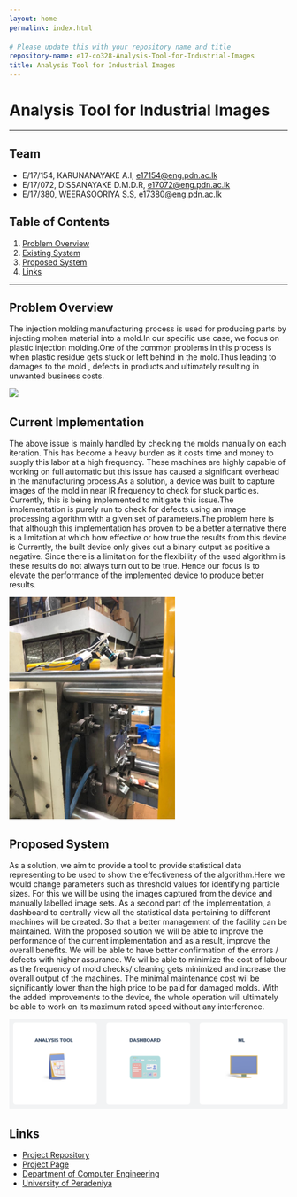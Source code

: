 ```yaml
---
layout: home
permalink: index.html

# Please update this with your repository name and title
repository-name: e17-co328-Analysis-Tool-for-Industrial-Images
title: Analysis Tool for Industrial Images
---
```


[comment]: # "This is the standard layout for the project, but you can clean this and use your own template"

# Analysis Tool for Industrial Images

---

## Team
-  E/17/154, KARUNANAYAKE A.I, [e17154@eng.pdn.ac.lk](mailto:e17154@eng.pdn.ac.lk)
-  E/17/072, DISSANAYAKE D.M.D.R, [e17072@eng.pdn.ac.lk](mailto:e17072@eng.pdn.ac.lk)
-  E/17/380, WEERASOORIYA S.S, [e17380@eng.pdn.ac.lk](mailto:e17380@eng.pdn.ac.lk)

## Table of Contents
1. [Problem Overview](#problem-overview)
2. [Existing System](#existing-system)
3. [Proposed System](#proposed-system)
4. [Links](#links)

---

## Problem Overview

 The injection molding manufacturing process is used for producing parts by injecting molten material into a mold.In our specific use case, we focus on plastic injection molding.One of the common problems in this process is when plastic residue gets stuck or left behind in the mold.Thus leading to damages to the mold , defects in products and ultimately resulting in unwanted business costs.
 
 <img src = "images/injection_moulding_process.gif">
 

## Current Implementation

The above issue is mainly handled by checking the molds manually on each iteration. This has become a heavy burden as it costs time and money to supply this labor at a high frequency. These machines are highly capable of working on full automatic but this issue has caused a significant overhead in the manufacturing process.As a solution, a device was built to capture images of the mold in near IR frequency to check for stuck particles. Currently, this is being implemented to mitigate this issue.The implementation is purely run to check for defects using an image processing algorithm with a given set of parameters.The problem here is that although this implementation has proven to be a better alternative there is a limitation at which how effective or how true the results from this device is Currently, the built device only gives out a binary output as positive a negative. Since there is a limitation for the flexibility of the used algorithm is these results do not always turn out to be true. Hence our focus is to elevate the performance of the implemented device to produce better results.

<img src = "images/mold-camera.jpg" width="300">

## Proposed System

As a solution, we aim to provide a tool to provide statistical data representing to be used to show the effectiveness of the algorithm.Here we would change parameters such as threshold values for identifying particle sizes. For this we will be using the images captured from the device and manually labelled image sets. As a second part of the implementation, a dashboard to centrally view all the statistical data pertaining to different machines will be created. So that a better management of the facility can be maintained. With the proposed solution we will be able to improve the performance of the current implementation and as a result, improve the overall benefits. We will be able to have better confirmation of the errors / defects with higher assurance. We wil be able to minimize the cost of labour as the frequency of mold checks/ cleaning gets minimized and increase the overall output of the machines. The minimal maintenance cost wil be significantly lower than the high price to be paid for damaged molds. With the added improvements to the device, the whole operation will ultimately be able to work on its maximum rated speed without any interference.

<img src = "images/solution.png">

## Links

- [Project Repository](https://github.com/cepdnaclk/e17-co328-Analysis-Tool-for-Industrial-Images)
- [Project Page](https://cepdnaclk.github.io/e17-Analysis-Tool-for-Industrial-Images)
- [Department of Computer Engineering](http://www.ce.pdn.ac.lk/)
- [University of Peradeniya](https://eng.pdn.ac.lk/)


[//]: # (Please refer this to learn more about Markdown syntax)
[//]: # (https://github.com/adam-p/markdown-here/wiki/Markdown-Cheatsheet)
